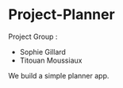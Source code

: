 # Project-Planner
Project Group :
- Sophie Gillard
- Titouan Moussiaux

We build a simple planner app.
